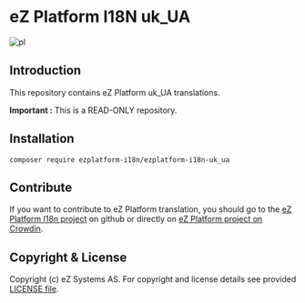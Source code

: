 # eZ Platform I18N uk_UA
![pl](https://cloud.githubusercontent.com/assets/1446466/22544463/19511376-e935-11e6-9555-c812a2c1e783.png)

## Introduction

This repository contains eZ Platform uk_UA translations.

**Important :** This is a READ-ONLY repository.

## Installation

    composer require ezplatform-i18n/ezplatform-i18n-uk_ua
    
## Contribute

If you want to contribute to eZ Platform translation, you should go to the [eZ Platform I18n project][ezplatform-i18n] 
on github or directly on [eZ Platform project on Crowdin][crowdin-ezplatform].

## Copyright & License

Copyright (c) eZ Systems AS. For copyright and license details see provided [LICENSE file][licence].
 
[ezplatform-i18n]: https://github.com/ezsystems/ezplatform-i18n
[crowdin-ezplatform]: https://crowdin.com/project/ezplatform
[licence]: https://github.com/ezsystems/ezplatform-i18n/blob/master/LICENCE
